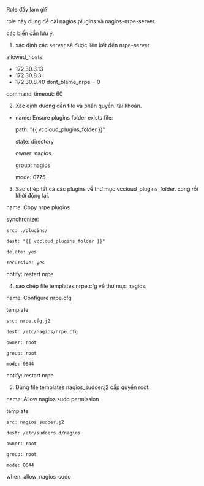 Role đấy làm gì?

role này dung để cài nagios plugins và nagios-nrpe-server.

các biến cần lưu ý.

1. xác định các server sẽ được liên kết đến nrpe-server

allowed_hosts:
  - 172.30.3.13
  - 172.30.8.3
  - 172.30.8.40
dont_blame_nrpe = 0

command_timeout: 60



02. Xác dịnh đường dẫn file và phân quyền.
tài khoản.

- name: Ensure plugins folder exists
  file:

    path: "{{ vccloud_plugins_folder }}"

    state: directory

    owner: nagios

    group: nagios

    mode: 0775

03. Sao chép tất cả các plugins về thư mục vccloud_plugins_folder. xong rồi khởi động lại.

name: Copy nrpe plugins

  synchronize:

    src: ./plugins/

    dest: "{{ vccloud_plugins_folder }}"

    delete: yes

    recursive: yes

  notify: restart nrpe


04. sao chép file templates nrpe.cfg về thư mục nagios.

name: Configure nrpe.cfg

  template:

    src: nrpe.cfg.j2

    dest: /etc/nagios/nrpe.cfg

    owner: root

    group: root

    mode: 0644

  notify: restart nrpe


05. Dùng file templates nagios_sudoer.j2 cấp quyền root.

 name: Allow nagios sudo permission

  template:

    src: nagios_sudoer.j2

    dest: /etc/sudoers.d/nagios

    owner: root

    group: root

    mode: 0644
    
  when: allow_nagios_sudo


